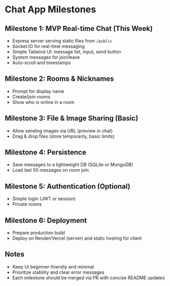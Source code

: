 # Chat App Milestones

## Milestone 1: MVP Real-time Chat (This Week)
- Express server serving static files from `/public`
- Socket.IO for real-time messaging
- Simple Tailwind UI: message list, input, send button
- System messages for join/leave
- Auto-scroll and timestamps

## Milestone 2: Rooms & Nicknames
- Prompt for display name
- Create/join rooms
- Show who is online in a room

## Milestone 3: File & Image Sharing (Basic)
- Allow sending images via URL (preview in chat)
- Drag & drop files (store temporarily, basic limits)

## Milestone 4: Persistence
- Save messages to a lightweight DB (SQLite or MongoDB)
- Load last 50 messages on room join

## Milestone 5: Authentication (Optional)
- Simple login (JWT or session)
- Private rooms

## Milestone 6: Deployment
- Prepare production build
- Deploy on Render/Vercel (server) and static hosting for client

## Notes
- Keep UI beginner-friendly and minimal
- Prioritize stability and clear error messages
- Each milestone should be merged via PR with concise README updates
